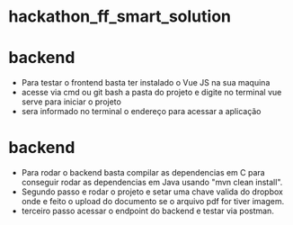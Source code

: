 # hackathon_ff_smart_solution

# backend

- Para testar o frontend basta ter instalado o Vue JS na sua maquina
- acesse via cmd ou git bash a pasta do projeto e digite no terminal vue serve para iniciar o projeto
- sera informado no terminal o endereço para acessar a aplicação


# backend

- Para rodar o backend basta compilar as dependencias em C para conseguir rodar as dependencias em Java usando "mvn clean install".
- Segundo passo e rodar o projeto e setar uma chave valida do dropbox onde e feito o upload do documento se o arquivo pdf for tiver imagem.
- terceiro passo acessar o endpoint do backend e testar via postman.
